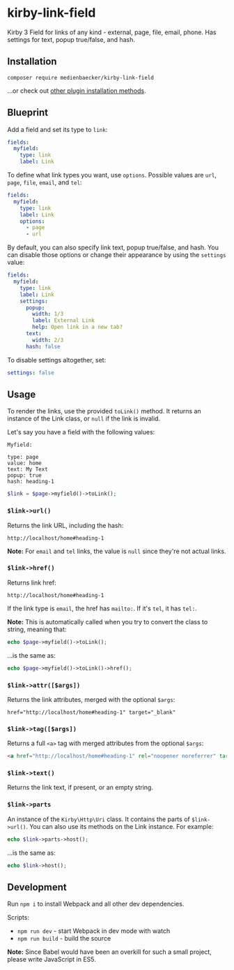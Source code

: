 # kirby-link-field

Kirby 3 Field for links of any kind - external, page, file, email, phone. Has settings for text, popup true/false, and hash.

## Installation

```
composer require medienbaecker/kirby-link-field
```

...or check out [other plugin installation methods](https://getkirby.com/docs/guide/plugins/plugin-setup-basic#the-three-plugin-installation-methods).

## Blueprint

Add a field and set its type to `link`:

```yaml
fields:
  myfield:
    type: link
    label: Link
```

To define what link types you want, use `options`. Possible values are `url`, `page`, `file`, `email`, and `tel`:

```yaml
fields:
  myfield:
    type: link
    label: Link
    options:
      - page
      - url
```

By default, you can also specify link text, popup true/false, and hash. You can disable those options or change their appearance by using the `settings` value:

```yaml
fields:
  myfield:
    type: link
    label: Link
    settings:
      popup:
        width: 1/3
        label: External Link
        help: Open link in a new tab?
      text:
        width: 2/3
      hash: false
```

To disable settings altogether, set:

```yaml
settings: false
```

## Usage

To render the links, use the provided `toLink()` method. It returns an instance of the Link class, or `null` if the link is invalid.

Let's say you have a field with the following values:

```
Myfield: 

type: page
value: home
text: My Text
popup: true
hash: heading-1
```

```php
$link = $page->myfield()->toLink();
```

### `$link->url()`

Returns the link URL, including the hash:

```
http://localhost/home#heading-1
```

**Note:** For `email` and `tel` links, the value is `null` since they're not actual links.

### `$link->href()`

Returns link href:

```
http://localhost/home#heading-1
```

If the link type is `email`, the href has `mailto:`. If it's `tel`, it has `tel:`.

**Note:** This is automatically called when you try to convert the class to string, meaning that:

```php
echo $page->myfield()->toLink();
```

...is the same as:

```php
echo $page->myfield()->toLink()->href();
```

### `$link->attr([$args])`

Returns the link attributes, merged with the optional `$args`:

```
href="http://localhost/home#heading-1" target="_blank"
```

### `$link->tag([$args])`

Returns a full `<a>` tag with merged attributes from the optional `$args`:

```html
<a href="http://localhost/home#heading-1" rel="noopener noreferrer" target="_blank">My Text</a>
```

### `$link->text()`

Returns the link text, if present, or an empty string.

### `$link->parts`

An instance of the `Kirby\Http\Uri` class. It contains the parts of `$link->url()`. You can also use its methods on the Link instance. For example:

```php
echo $link->parts->host();
```

...is the same as:

```php
echo $link->host();
```

## Development

Run `npm i` to install Webpack and all other dev dependencies.

Scripts:

- `npm run dev` - start Webpack in dev mode with watch
- `npm run build` - build the source

**Note:** Since Babel would have been an overkill for such a small project, please write JavaScript in ES5.
